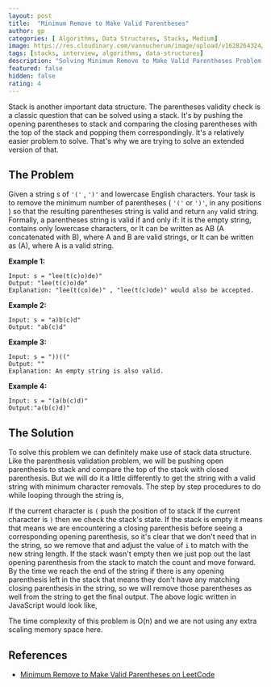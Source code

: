 ```yaml
---
layout: post
title:  "Minimum Remove to Make Valid Parentheses"
author: gp
categories: [ Algorithms, Data Structures, Stacks, Medium]
image: https://res.cloudinary.com/vannucherum/image/upload/v1628264324/vannucherum.com/posts/2021-08-10-minimum-remove-to-make-valid-parentheses/stacks_vvvmbh.jpg
tags: [stacks, interview, algorithms, data-structures]
description: "Solving Minimum Remove to Make Valid Parentheses Problem. Different approaches to solve the problem and their corresponding time and space complexities explained."
featured: false
hidden: false
rating: 4
---
```

  

Stack is another important data structure. The parentheses validity check is a classic question that can be solved using a stack. It's by pushing the opening parentheses to stack and comparing the closing parentheses with the top of the stack and popping them correspondingly. It's a relatively easier problem to solve. That's why we are trying to solve an extended version of that.


## The Problem

Given a string s of `'('` , `')'` and lowercase English characters. 
Your task is to remove the minimum number of parentheses ( `'('` or `')'`, in any positions ) so that the resulting parentheses string is valid and return `any` valid string.
Formally, a parentheses string is valid if and only if:
It is the empty string, contains only lowercase characters, or
It can be written as AB (A concatenated with B), where A and B are valid strings, or
It can be written as (A), where A is a valid string.

  

**Example 1:**
```
Input: s = "lee(t(c)o)de)"
Output: "lee(t(c)o)de"
Explanation: "lee(t(co)de)" , "lee(t(c)ode)" would also be accepted.
```
**Example 2:**
```
Input: s = "a)b(c)d"
Output: "ab(c)d"
```
**Example 3:**
```
Input: s = "))(("
Output: ""
Explanation: An empty string is also valid.
```
**Example 4:**
```
Input: s = "(a(b(c)d)"
Output:"a(b(c)d)"
```

## The Solution  
To solve this problem we can definitely make use of stack data structure. Like the parenthesis validation problem, we will be pushing open parenthesis to stack and compare the top of the stack with closed parenthesis. But we will do it a little differently to get the string with a valid string with minimum character removals. The step by step procedures to do while looping through the string is,

If the current character is `(` push the position of  to stack
If the current character is `)` then we check the stack's state. If the stack is empty it means that means we are encountering a closing parenthesis before seeing a corresponding opening parenthesis, so it's clear that we don't need that in the string, so we remove that and adjust the value of `i` to match with the new string length. If the stack wasn't empty then we just pop out the last opening parenthesis from the stack to match the count and move forward.
By the time we reach the end of the string if there is any opening parenthesis left in the stack that means they don't have any matching closing parenthesis in the string, so we will remove those parentheses as well from the string to get the final output.
The above logic written in JavaScript would look like,
<script src="https://gist-it.appspot.com/https://github.com/vishnu-gp/algorithm-ds/blob/master/Excercises/Stacks/02_MinimumRemoveToMakeValidParentheses/Solution.js?slice=5:26"></script>

 The time complexity of this problem is O(n) and we are not using any extra scaling memory space here.

## References

- <a target="_blank" href="https://leetcode.com/problems/minimum-remove-to-make-valid-parentheses/">Minimum Remove to Make Valid Parentheses on LeetCode</a>